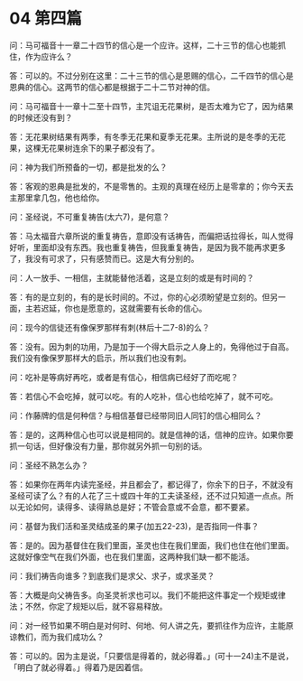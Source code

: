 # 04 第四篇


问：马可福音十一章二十四节的信心是一个应许。这样，二十三节的信心也能抓住，作为应许么？

答：可以的。不过分别在这里：二十三节的信心是恩赐的信心，二千四节的信心是恩典的信心。这两节的信心都是根据于二十二节对神的信。


问：马可福音十一章十二至十四节，主咒诅无花果树，是否太难为它了，因为结果的时候还没有到？

答：无花果树结果有两季，有冬季无花果和夏季无花果。主所说的是冬季的无花果，这棵无花果树连余下的果子都没有了。


问：神为我们所预备的一切，都是批发的么？

答：客观的恩典是批发的，不是零售的。主观的真理在经历上是零拿的；你今天去主那里拿几包，他也给你。


问：圣经说，不可重复祷告(太六7)，是何意？

答：马太福音六章所说的重复祷告，意即没有话祷告，而偏把话拉得长，叫人觉得好听，里面却没有东西。我也重复祷告，但我重复祷告，是因为我不能再求更多了，我没有可求了，只有感赞而已。这是大有分别的。


问：人一放手、一相信，主就能替他活着，这是立刻的或是有时间的？

答：有的是立刻的，有的是长时间的。不过，你的心必须盼望是立刻的。但另一面，主若迟延，你也是愿意的，这就需要有长命的信心。


问：现今的信徒还有像保罗那样有刺(林后十二7-8)的么？

答：没有。因为刺的功用，乃是加于一个得大启示之人身上的，免得他过于自高。我们没有像保罗那样大的启示，所以我们也没有刺。


问：吃补是等病好再吃，或者是有信心，相信病已经好了而吃呢？

答：若信心不会吃掉，就可以吃。有的人吃补，信心也给吃掉了，就不可吃。


问：作藤牌的信是何种信？与相信基督已经带同旧人同钉的信心相同么？

答：是的，这两种信心也可以说是相同的。就是信神的话，信神的应许。如果你要抓一句话，但好像没有力量，那你就另外抓一句别的话。


问：圣经不熟怎么办？

答：如果你在两年内读完圣经，并且都会了，都记得了，你余下的日子，不就没有圣经可读了么？有的人花了三十或四十年的工夫读圣经，还不过只知道一点点。所以无论如何，读得多、读得熟总是好；不管会意或不会意，都不要紧。


问：基督为我们活和圣灵结成圣的果子(加五22-23)，是否指同一件事？

答：是的。因为基督住在我们里面，圣灵也住在我们里面，我们也住在他们里面。这就好像空气在我们外面，也在我们里面，这两种我们缺一都不能活。


问：我们祷告向谁多？到底我们是求父、求子，或求圣灵？

答：大概是向父祷告多。向圣灵祈求也可以。我们不能把这件事定一个规矩或律法；不然，你定了规矩以后，就不容易释放。


问：对一经节如果不明白是对何时、何地、何人讲之先，要抓往作为应许，主能原谅教们，而为我们成功么？

答：可以的。因为主是说，「只要信是得着的，就必得着。」(可十一24)主不是说，「明白了就必得着。」得着乃是因着信。


